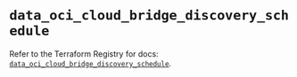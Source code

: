 # `data_oci_cloud_bridge_discovery_schedule`

Refer to the Terraform Registry for docs: [`data_oci_cloud_bridge_discovery_schedule`](https://registry.terraform.io/providers/oracle/oci/6.18.0/docs/data-sources/cloud_bridge_discovery_schedule).
